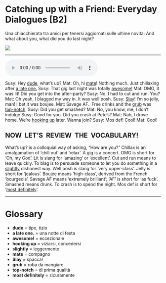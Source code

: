 # Catching up with a Friend: Everyday Dialogues   [B2]

Una chiacchierata tra amici per tenersi aggiornati sulle ultime novità: And what about you, what did you do last night?

![](Catching%20up%20with%20a%20Friend%20Everyday%20Dialogues.jpg)

--------------

<div>
<audio controls autoplay>
    <source src="https:/raw.githubusercontent.com/dartie/speakup/main/2024-09/Catching%20up%20with%20a%20Friend%20Everyday%20Dialogues.mp3" type="audio/mpeg">
</audio>
</div>


Susy: Hey [dude](## "tipo, tizio"), what’s up?
Mat: Oh, hi [mate](## "compagno")! Nothing much. Just chillaxing after [a late one.](## "una notte di festa")
Susy: That gig last night was totally [awesome!](## "eccezionale")
Mat: OMG, it was lit! Did you get into the after-party?
Susy: No, I had to cut and run. You?
Mat: Oh yeah, I blagged my way in. It was well posh.
Susy: [Slay](## "spacca!")! I’m so jelly, man! I bet it was boujee.
Mat: Savage AF.  Free drinks and the [grub](## "roba da mangiare") was  [top-notch](## "di prima qualità").
Susy: Did you get smashed?
Mat: No, you know, me, I don’t indulge
Susy: Good for you. Did you crash at Pete’s?
Mat: Nah, I drove home. We’re [hooking up](## "viziarsi, concedersi") later. Wanna join?
Susy: Mos def! Cool!
Mat: Cool!

## NOW  LET’S  REVIEW  THE  VOCABULARY!
What’s up? is a colloquial way of asking, “How are you?”
Chillax is an amalgamation of ‘chill out’ and ‘relax’.
A gig is a concert.
OMG is short for ‘Oh, my God’.
Lit is slang for ‘amazing’ or ‘excellent’.
Cut and run means to leave quickly.
To blag is to persuade someone to let you do something in a [slightly](## "leggermente") dishonest way.
Well posh is slang for ‘very upper-class’.
Jelly is short for ‘jealous’.
Boujee means ‘high-class’, derived from the French ‘bourgeois’.
Savage AF means ‘extremely brilliant’; ‘AF’ is short for ‘as fuck’.
Smashed means drunk.
To crash is to spend the night.
Mos def is short for ‘[most definitely](## "sicuramente")’.

--------------

<div style = "display:block; clear:both; page-break-after:always;"></div>

# Glossary
* **dude** = tipo, tizio
* **a late one.** = una notte di festa
* **awesome!** = eccezionale
* **hooking up** = viziarsi, concedersi
* **slightly** = leggermente
* **mate** = compagno
* **Slay** = spacca!
* **grub** = roba da mangiare
* **top-notch** = di prima qualità
* **most definitely** = sicuramente

